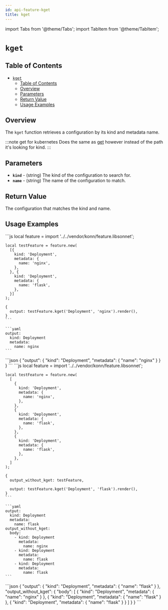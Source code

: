 ```yaml
---
id: api-feature-kget
title: kget
---
```


import Tabs from '@theme/Tabs';
import TabItem from '@theme/TabItem';

# `kget`

## Table of Contents
- [`kget`](#kget)
  - [Table of Contents](#table-of-contents)
  - [Overview](#overview)
  - [Parameters](#parameters)
  - [Return Value](#return-value)
  - [Usage Examples](#usage-examples)

## Overview
The `kget` function retrieves a configuration by its kind and metadata name.

:::note get for kubernetes
Does the same as [get](api-feature-get) however instead of the path it's looking for kind.
:::

## Parameters
- **`kind`** - (string) The kind of the configuration to search for.
- **`name`** - (string) The name of the configuration to match.

## Return Value
The configuration that matches the kind and name.

## Usage Examples

<Tabs>
    <TabItem value="jsonnet" label="Jsonnet" default>
    ```js
    local feature = import '../../vendor/konn/feature.libsonnet';

    local testFeature = feature.new(
      [{
        kind: 'Deployment',
        metadata: {
          name: 'nginx',
        },
      }, {
        kind: 'Deployment',
        metadata: {
          name: 'flask',
        },
      }]
    );

    {
      output: testFeature.kget('Deployment', 'nginx').render(),
    }
    ```
  </TabItem>
  <TabItem value="yaml" label="YAML Output">

    ```yaml
    output:
      kind: Deployment
      metadata:
        name: nginx
    ```
  </TabItem>
  <TabItem value="json" label="JSON Output">
    ```json
    {
       "output": {
          "kind": "Deployment",
          "metadata": {
             "name": "nginx"
          }
       }
    }
    ```  
    </TabItem>
</Tabs>


<Tabs>
    <TabItem value="jsonnet" label="Jsonnet" default>
    ```js
    local feature = import '../../vendor/konn/feature.libsonnet';

    local testFeature = feature.new(
      [
        {
          kind: 'Deployment',
          metadata: {
            name: 'nginx',
          },
        },
        {
          kind: 'Deployment',
          metadata: {
            name: 'flask',
          },
        },
        {
          kind: 'Deployment',
          metadata: {
            name: 'flask',
          },
        },
      ]
    );

    {
      output_without_kget: testFeature,

      output: testFeature.kget('Deployment', 'flask').render(),
    }
    ```
  </TabItem>
  <TabItem value="yaml" label="YAML Output">

    ```yaml
    output:
      kind: Deployment
      metadata:
        name: flask
    output_without_kget:
      body:
        - kind: Deployment
          metadata:
            name: nginx
        - kind: Deployment
          metadata:
            name: flask
        - kind: Deployment
          metadata:
            name: flask
    ```
  </TabItem>
  <TabItem value="json" label="JSON Output">
    ```json
    {
       "output": {
          "kind": "Deployment",
          "metadata": {
             "name": "flask"
          }
       },
       "output_without_kget": {
          "body": [
             {
                "kind": "Deployment",
                "metadata": {
                   "name": "nginx"
                }
             },
             {
                "kind": "Deployment",
                "metadata": {
                   "name": "flask"
                }
             },
             {
                "kind": "Deployment",
                "metadata": {
                   "name": "flask"
                }
             }
          ]
       }
    }
    ```  
    </TabItem>
</Tabs>